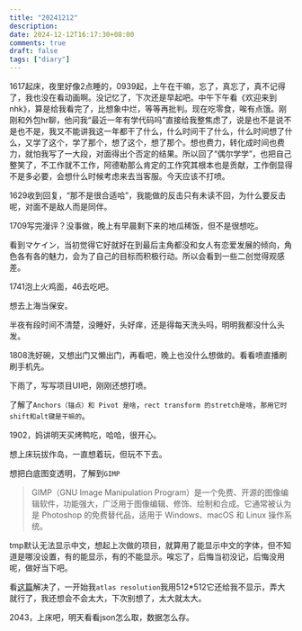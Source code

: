 ```yaml
---
title: "20241212"
description: 
date: 2024-12-12T16:17:30+08:00
comments: true
draft: false
tags: ["diary"]
---
```

1617起床，夜里好像2点睡的，0939起，上午在干嘛，忘了，真忘了，真不记得了，我也没在看动画啊。没记忆了，下次还是早起吧。中午下午看《欢迎来到nhk》，算是给我看完了，比想象中烂，等等再批判。现在吃零食，唉有点饿。刚刚和外包hr聊，他问我“最近一年有学代码吗”直接给我整焦虑了，说是也不是说不是也不是，我又不能讲我这一年都干了什么，什么时间干了什么，什么时间想了什么，又学了这个，学了那个，想了这个，想了那个。想也费力，转化成时间也费力，就怕我写了一大段，对面得出个否定的结果。所以回了“偶尔学学”，也把自己整笑了，不工作就不工作，阿德勒那么肯定的工作究其根本也是贡献，工作倒显得不是多必要，会想什么时候考虑来去当客服。今天应该不打喷。

1629收到回复，“那不是很合适哈”，我能做的反击只有未读不回，为什么要反击呢，对面不是敌人而是同伴。

1709写完漫评？没事做，晚上有早晨剩下来的地瓜稀饭，但不是很想吃。

看到マケイン，当初觉得它好就好在到最后主角都没和女人有恋爱发展的倾向，角色各有各的魅力，会为了自己的目标而积极行动。所以会看到一些二创觉得观感差。

1741泡上火鸡面，46去吃吧。

想去上海当保安。

半夜有段时间不清楚，没睡好，头好痒，还是得每天洗头吗，明明我都没什么头发。

1808洗好碗，又想出门又懒出门，再看吧，晚上也没什么想做的。看看喷直播刷刷手机先。

下雨了，写写项目UI吧，刚刚还想打喷。

了解了`Anchors（锚点）和 Pivot 是啥`，`rect transform 的stretch是啥`，`那用它时shift和alt键是干嘛的`。

1902，妈讲明天买烤鸭吃，哈哈，很开心。

想上床玩拔作岛，一直想着玩，但玩不下去。

想把白底图变透明，了解到`GIMP`

>GIMP（GNU Image Manipulation Program）是一个免费、开源的图像编辑软件，功能强大，广泛用于图像编辑、修饰、绘制和合成。它通常被认为是 Photoshop 的免费替代品，适用于 Windows、macOS 和 Linux 操作系统。

tmp默认无法显示中文，想起上次做的项目，就算用了能显示中文的字体，但不知道是哪没设置，有的能显示，有的不能显示。唉忘了，后悔当初没记，后悔没用呢，做好当下吧。

看[这篇](https://blog.csdn.net/qq_44284055/article/details/132393719)解决了，一开始我`atlas resolution`我用512*512它还给我不显示，弄大就行了，我还想会不会太大，下次别想了，太大就太大。

2043，上床吧，明天看看json怎么取，数据怎么存。